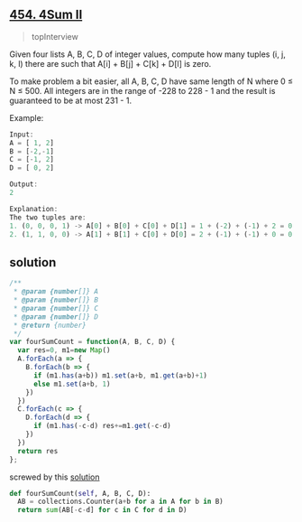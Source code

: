 ## [454. 4Sum II](https://leetcode.com/problems/4sum-ii/)
> topInterview

Given four lists A, B, C, D of integer values, compute how many tuples (i, j, k, l) there are such that A[i] + B[j] + C[k] + D[l] is zero.

To make problem a bit easier, all A, B, C, D have same length of N where 0 ≤ N ≤ 500. All integers are in the range of -228 to 228 - 1 and the result is guaranteed to be at most 231 - 1.

Example:
```js
Input:
A = [ 1, 2]
B = [-2,-1]
C = [-1, 2]
D = [ 0, 2]

Output:
2

Explanation:
The two tuples are:
1. (0, 0, 0, 1) -> A[0] + B[0] + C[0] + D[1] = 1 + (-2) + (-1) + 2 = 0
2. (1, 1, 0, 0) -> A[1] + B[1] + C[0] + D[0] = 2 + (-1) + (-1) + 0 = 0
```

## solution

```js
/**
 * @param {number[]} A
 * @param {number[]} B
 * @param {number[]} C
 * @param {number[]} D
 * @return {number}
 */
var fourSumCount = function(A, B, C, D) {
  var res=0, m1=new Map()
  A.forEach(a => {
    B.forEach(b => {
      if (m1.has(a+b)) m1.set(a+b, m1.get(a+b)+1)
      else m1.set(a+b, 1)
    })
  })
  C.forEach(c => {
    D.forEach(d => {
      if (m1.has(-c-d) res+=m1.get(-c-d)
    })
  })
  return res
};
```

screwed by this [solution](https://leetcode.com/problems/4sum-ii/discuss/93917/Easy-2-lines-O(N2)-Python)
```py
def fourSumCount(self, A, B, C, D):
  AB = collections.Counter(a+b for a in A for b in B)
  return sum(AB[-c-d] for c in C for d in D)
```
